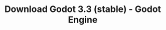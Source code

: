 ---
# Generated by /tools/generators/src/download_archive_generator !!! do not edit by hand !!!
title: 'Download Godot 3.3 (stable) - Godot Engine'
type: 'download/archive'
name: '3.3'
flavor: 'stable'
release_date: '2021-04-22T03:00:00-00:00'
release_notes: 'article/godot-3-3-has-arrived/'
primaryPlatforms:
  - 'android.apk'
  - 'macos.universal'
  - 'windows.64'
  - 'linux_server.headless.64'
  - 'web'
  - 'templates'
links:
  android.apk:
    name: 'android.apk'
    title: 'Android'
    caption: 'Universal APK (ARM64 + ARMv7 + x86_64 + x86)'
    tags:
      - 'APK download'
      - 'ARM64/v7'
      - 'x86 (64 & 32 bit)'
    hosts:
      github_builds:
        regular: 'https://github.com/godotengine/godot-builds/releases/download/3.3-stable/Godot_v3.3-stable_android_editor.apk'
        mono: '#'
      github:
        regular: 'https://github.com/godotengine/godot/releases/download/3.3-stable/Godot_v3.3-stable_android_editor.apk'
        mono: '#'
  macos.universal:
    name: 'macos.universal'
    title: 'macOS'
    caption: 'Universal (x86_64 + Apple Silicon)'
    tags:
      - 'Intel/Apple Silicon'
      - '64 bit'
    hosts:
      github_builds:
        regular: 'https://github.com/godotengine/godot-builds/releases/download/3.3-stable/Godot_v3.3-stable_osx.universal.zip'
        mono: 'https://github.com/godotengine/godot-builds/releases/download/3.3-stable/Godot_v3.3-stable_mono_osx.universal.zip'
      github:
        regular: 'https://github.com/godotengine/godot/releases/download/3.3-stable/Godot_v3.3-stable_osx.universal.zip'
        mono: 'https://github.com/godotengine/godot/releases/download/3.3-stable/Godot_v3.3-stable_mono_osx.universal.zip'
  windows.64:
    name: 'windows.64'
    title: 'Windows'
    caption: 'Standard (x86_64)'
    tags:
      - '64 bit'
    hosts:
      github_builds:
        regular: 'https://github.com/godotengine/godot-builds/releases/download/3.3-stable/Godot_v3.3-stable_win64.exe.zip'
        mono: 'https://github.com/godotengine/godot-builds/releases/download/3.3-stable/Godot_v3.3-stable_mono_win64.zip'
      github:
        regular: 'https://github.com/godotengine/godot/releases/download/3.3-stable/Godot_v3.3-stable_win64.exe.zip'
        mono: 'https://github.com/godotengine/godot/releases/download/3.3-stable/Godot_v3.3-stable_mono_win64.zip'
  linux_server.headless.64:
    name: 'linux_server.headless.64'
    title: 'Linux Server'
    caption: 'Headless (x86_64)'
    tags:
      - '64 bit'
      - 'Headless'
    hosts:
      github_builds:
        regular: 'https://github.com/godotengine/godot-builds/releases/download/3.3-stable/Godot_v3.3-stable_linux_headless.64.zip'
        mono: 'https://github.com/godotengine/godot-builds/releases/download/3.3-stable/Godot_v3.3-stable_mono_linux_headless_64.zip'
      github:
        regular: 'https://github.com/godotengine/godot/releases/download/3.3-stable/Godot_v3.3-stable_linux_headless.64.zip'
        mono: 'https://github.com/godotengine/godot/releases/download/3.3-stable/Godot_v3.3-stable_mono_linux_headless_64.zip'
  web:
    name: 'web'
    title: 'Web editor'
    caption: ''
    tags:
      - 'Self-hosted'
      - 'Cross-platform'
    hosts:
      github_builds:
        regular: 'https://github.com/godotengine/godot-builds/releases/download/3.3-stable/Godot_v3.3-stable_web_editor.zip'
        mono: '#'
      github:
        regular: 'https://github.com/godotengine/godot/releases/download/3.3-stable/Godot_v3.3-stable_web_editor.zip'
        mono: '#'
  linux.64:
    name: 'linux.64'
    title: 'Linux'
    caption: 'Standard (x86_64)'
    tags:
      - '64 bit'
    hosts:
      github_builds:
        regular: 'https://github.com/godotengine/godot-builds/releases/download/3.3-stable/Godot_v3.3-stable_x11.64.zip'
        mono: 'https://github.com/godotengine/godot-builds/releases/download/3.3-stable/Godot_v3.3-stable_mono_x11_64.zip'
      github:
        regular: 'https://github.com/godotengine/godot/releases/download/3.3-stable/Godot_v3.3-stable_x11.64.zip'
        mono: 'https://github.com/godotengine/godot/releases/download/3.3-stable/Godot_v3.3-stable_mono_x11_64.zip'
  linux.32:
    name: 'linux.32'
    title: 'Linux'
    caption: 'Standard (x86)'
    tags:
      - '32 bit'
    hosts:
      github_builds:
        regular: 'https://github.com/godotengine/godot-builds/releases/download/3.3-stable/Godot_v3.3-stable_x11.32.zip'
        mono: 'https://github.com/godotengine/godot-builds/releases/download/3.3-stable/Godot_v3.3-stable_mono_x11_32.zip'
      github:
        regular: 'https://github.com/godotengine/godot/releases/download/3.3-stable/Godot_v3.3-stable_x11.32.zip'
        mono: 'https://github.com/godotengine/godot/releases/download/3.3-stable/Godot_v3.3-stable_mono_x11_32.zip'
  windows.32:
    name: 'windows.32'
    title: 'Windows'
    caption: 'Standard (x86)'
    tags:
      - '32 bit'
    hosts:
      github_builds:
        regular: 'https://github.com/godotengine/godot-builds/releases/download/3.3-stable/Godot_v3.3-stable_win32.exe.zip'
        mono: 'https://github.com/godotengine/godot-builds/releases/download/3.3-stable/Godot_v3.3-stable_mono_win32.zip'
      github:
        regular: 'https://github.com/godotengine/godot/releases/download/3.3-stable/Godot_v3.3-stable_win32.exe.zip'
        mono: 'https://github.com/godotengine/godot/releases/download/3.3-stable/Godot_v3.3-stable_mono_win32.zip'
  linux_server.64:
    name: 'linux_server.64'
    title: 'Linux Server'
    caption: 'Standard (x86_64)'
    tags:
      - '64 bit'
    hosts:
      github_builds:
        regular: 'https://github.com/godotengine/godot-builds/releases/download/3.3-stable/Godot_v3.3-stable_linux_server.64.zip'
        mono: 'https://github.com/godotengine/godot-builds/releases/download/3.3-stable/Godot_v3.3-stable_mono_linux_server_64.zip'
      github:
        regular: 'https://github.com/godotengine/godot/releases/download/3.3-stable/Godot_v3.3-stable_linux_server.64.zip'
        mono: 'https://github.com/godotengine/godot/releases/download/3.3-stable/Godot_v3.3-stable_mono_linux_server_64.zip'
  aar_library:
    name: 'aar_library'
    title: 'AAR library'
    caption: ''
    tags:
      - 'Android plugins'
      - 'Java'
      - 'Kotlin'
    hosts:
      github_builds:
        regular: 'https://github.com/godotengine/godot-builds/releases/download/3.3-stable/godot-lib.3.3.stable.release.aar'
        mono: 'https://github.com/godotengine/godot-builds/releases/download/3.3-stable/godot-lib.3.3.stable.mono.release.aar'
      github:
        regular: 'https://github.com/godotengine/godot/releases/download/3.3-stable/godot-lib.3.3.stable.release.aar'
        mono: 'https://github.com/godotengine/godot/releases/download/3.3-stable/godot-lib.3.3.stable.mono.release.aar'
  templates:
    name: 'templates'
    title: 'Export templates'
    caption: ''
    tags:
      - 'Used to export your games to all supported platforms'
    hosts:
      github_builds:
        regular: 'https://github.com/godotengine/godot-builds/releases/download/3.3-stable/Godot_v3.3-stable_export_templates.tpz'
        mono: 'https://github.com/godotengine/godot-builds/releases/download/3.3-stable/Godot_v3.3-stable_mono_export_templates.tpz'
      github:
        regular: 'https://github.com/godotengine/godot/releases/download/3.3-stable/Godot_v3.3-stable_export_templates.tpz'
        mono: 'https://github.com/godotengine/godot/releases/download/3.3-stable/Godot_v3.3-stable_mono_export_templates.tpz'
---